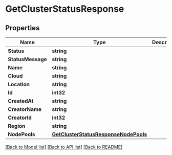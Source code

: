 # GetClusterStatusResponse

## Properties
Name | Type | Description | Notes
------------ | ------------- | ------------- | -------------
**Status** | **string** |  | [optional] 
**StatusMessage** | **string** |  | [optional] 
**Name** | **string** |  | [optional] 
**Cloud** | **string** |  | [optional] 
**Location** | **string** |  | [optional] 
**Id** | **int32** |  | [optional] 
**CreatedAt** | **string** |  | [optional] 
**CreatorName** | **string** |  | [optional] 
**CreatorId** | **int32** |  | [optional] 
**Region** | **string** |  | [optional] 
**NodePools** | [**GetClusterStatusResponseNodePools**](GetClusterStatusResponse_nodePools.md) |  | [optional] 

[[Back to Model list]](../README.md#documentation-for-models) [[Back to API list]](../README.md#documentation-for-api-endpoints) [[Back to README]](../README.md)


